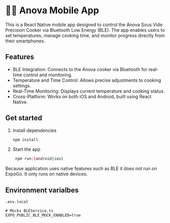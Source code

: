# 🧑‍🍳 Anova Mobile App

This is a React Native mobile app designed to control the Anova Sous Vide Precision Cooker via Bluetooth Low Energy (BLE). The app enables users to set temperatures, manage cooking time, and monitor progress directly from their smartphones.

## Features
- BLE Integration: Connects to the Anova cooker via Bluetooth for real-time control and monitoring.
- Temperature and Time Control: Allows precise adjustments to cooking settings.
- Real-Time Monitoring: Displays current temperature and cooking status.
- Cross-Platform: Works on both iOS and Android, built using React Native.

## Get started

1. Install dependencies

   ```bash
   npm install
   ```

2. Start the app

   ```bash
    npm run:(android|ios)
   ```

Because application uses native features such as BLE it does not run on ExpoGo. It only runs on native devices.

## Environment varialbes

```
.env.local

# Mocks BLEService.ts
EXPO_PUBLIC_BLE_MOCK_ENABLED=true
```
